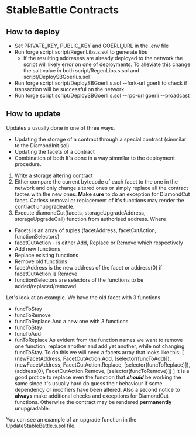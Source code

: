 # StableBattle Contracts
## How to deploy
- Set PRIVATE_KEY, PUBLIC_KEY and GOERLI_URL in the .env file
- Run forge script script/RegenLibs.s.sol to generate libs
  - If the resulting addresess are already deployed to the network the script will likely error on one of deployments. To alleviate this change the salt value in both script/RegenLibs.s.sol and script/DeploySBGoerli.s.sol
- Run forge script script/DeploySBGoerli.s.sol --fork-url goerli to check if transaction will be successful on the network
- Run forge script script/DeploySBGoerli.s.sol --rpc-url goerli --broadcast

## How to update
Updates a usually done in one of three ways.
- Updating the storage of a contract through a special contract (simmilar to the DiamondInit.sol)
- Updating the facets of a contract
- Combination of both
It's done in a way simmilar to the deployment procedure.
1. Write a storage altering contract
2. Either compare the current bytecode of each facet to the one in the network and only change altered ones or simply replace all the contract factes with the new ones. **Make sure** to do an exception for DiamondCut facet. Carless removal or replacement of it's functions may render the contract unupgradeable.
3. Execute diamondCut(facets, storageUpgradeAddress, storageUpgradeCall) function from authorised address. Where 
- Facets is an array of tuples (facetAddress, facetCutAction, functionSelectors)
 - facetCutAction - is either Add, Replace or Remove which respectively
  - Add new functions
  - Replace existing functions
  - Remove old functions
 - facetAddress is the new address of the facet or address(0) if facetCutAction is Remove
- functionSelectors are selectors of the functions to be added/replaced/removed

Let's look at an example.
We have the old facet with 3 functions 
- funcToStay
- funcToRemove
- funcToReplace
And a new one with 3 functions
- funcToStay
- funcToAdd
- funToReplace
As evident from the function names we want to remove one function, replace another and add yet another, while not changing funcToStay.
To do this we will need a facets array that looks like this:
[
  (newFacetAddress, FacetCutAction.Add, [selector(funcToAdd)]),
  (newFacetAddress, FacetCutAction.Replace, [selector(funcToReplace)]),
  (address(0), FacetCutAction.Remove, [selector(funcToRemove)])
]
It is a good prctice to replace even the function that ***should*** be working the same since it's usually hard do guess their behaviour if some dependency or modifiers have been altered.
Also a second notice to **always** make additional checks and exceptions for DiamondCut functions. Otherwise the contract may be rendered **permanently** unupgradable.

You can see an example of an upgrade function in the UpdateStableBattle.s.sol file.